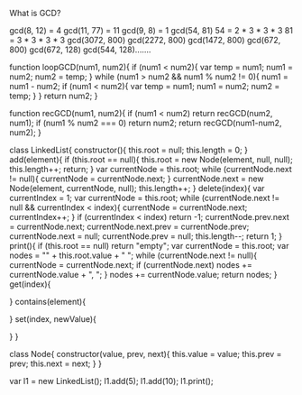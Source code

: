 What is GCD?

gcd(8, 12) = 4
gcd(11, 77) = 11
gcd(9, 8) = 1
gcd(54, 81)
54 = 2 * 3 *  3 * 3
81 = 3 * 3 * 3 * 3
gcd(3072, 800)
   gcd(2272, 800)
      gcd(1472, 800)
	 gcd(672, 800)
	     gcd(672, 128)
		gcd(544, 128).......

function loopGCD(num1, num2){
   if (num1 < num2){
     var temp = num1;
     num1 = num2;
     num2 = temp;
   }
   while (num1 > num2 && num1 % num2 != 0){
	num1 = num1 - num2;
	if (num1 < num2){
     	   var temp = num1;
     	   num1 = num2;
     	   num2 = temp;
   	}
   }
   return num2;
}

function recGCD(num1, num2){
   if (num1 < num2) return recGCD(num2, num1);
   if (num1 % num2 === 0) return num2;
   return recGCD(num1-num2, num2);
}


class LinkedList{
  constructor(){
     this.root = null;
     this.length = 0;
  }
  add(element){
     if (this.root == null){
	this.root = new Node(element, null, null);
	this.length++;
	return;
     }
     var currentNode = this.root;
     while (currentNode.next != null){
	currentNode = currentNode.next;
     }
     currentNode.next = new Node(element, currentNode, null);
     this.length++;
  }
  delete(index){
     var currentIndex = 1;
     var currentNode = this.root;
     while (currentNode.next != null && currentIndex < index){
	currentNode = currentNode.next;
	currentIndex++;
     }
     if (currentIndex < index) return -1;
     currentNode.prev.next = currentNode.next;
     currentNode.next.prev = currentNode.prev;
     currentNode.next = null;
     currentNode.prev = null;
     this.length--;
     return 1;
  }
  print(){
    if (this.root == null) return "empty";
    var currentNode = this.root;
    var nodes = "" + this.root.value + " ";
    while (currentNode.next != null){
	currentNode = currentNode.next;
	if (currentNode.next) nodes += currentNode.value + ", ";
    }
    nodes += currentNode.value;
    return nodes;
  }
  get(index){

  }
  contains(element){

  }
  set(index, newValue){

  }
}


class Node{
  constructor(value, prev, next){
     this.value = value;
     this.prev = prev;
     this.next = next;
  }
}

var l1 = new LinkedList();
l1.add(5);
l1.add(10);
l1.print();

